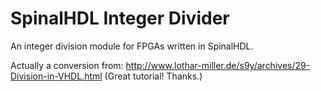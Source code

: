 # SpinalHDL Integer Divider

An integer division module for FPGAs written in SpinalHDL.

Actually a conversion from: http://www.lothar-miller.de/s9y/archives/29-Division-in-VHDL.html
(Great tutorial! Thanks.)

